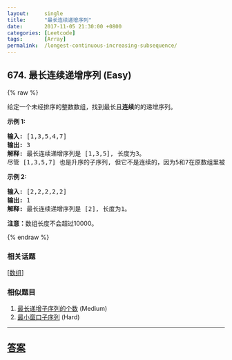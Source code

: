 ```yaml
---
layout:     single
title:      "最长连续递增序列"
date:       2017-11-05 21:30:00 +0800
categories: [Leetcode]
tags:       [Array]
permalink:  /longest-continuous-increasing-subsequence/
---
```


## 674. 最长连续递增序列 (Easy)

{% raw %}

<p>给定一个未经排序的整数数组，找到最长且<strong>连续</strong>的的递增序列。</p>

<p><strong>示例 1:</strong></p>

<pre>
<strong>输入:</strong> [1,3,5,4,7]
<strong>输出:</strong> 3
<strong>解释:</strong> 最长连续递增序列是 [1,3,5], 长度为3。
尽管 [1,3,5,7] 也是升序的子序列, 但它不是连续的，因为5和7在原数组里被4隔开。 
</pre>

<p><strong>示例 2:</strong></p>

<pre>
<strong>输入:</strong> [2,2,2,2,2]
<strong>输出:</strong> 1
<strong>解释:</strong> 最长连续递增序列是 [2], 长度为1。
</pre>

<p><strong>注意：</strong>数组长度不会超过10000。</p>

{% endraw %}

### 相关话题
  [[数组](https://github.com/openset/leetcode/tree/master/tag/array/README.md)]

### 相似题目
  1. [最长递增子序列的个数](/number-of-longest-increasing-subsequence) (Medium)
  1. [最小窗口子序列](/minimum-window-subsequence) (Hard)

---

## [答案](https://github.com/openset/leetcode/tree/master/problems/longest-continuous-increasing-subsequence)
